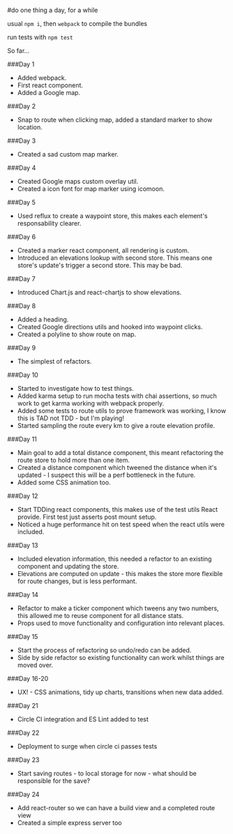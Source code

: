 #do one thing a day, for a while

usual `npm i`, then `webpack` to compile the bundles

run tests with `npm test`

So far...

###Day 1
* Added webpack.
* First react component.
* Added a Google map.

###Day 2
* Snap to route when clicking map, added a standard marker to show location.
 
###Day 3
* Created a sad custom map marker.

###Day 4
* Created Google maps custom overlay util.
* Created a icon font for map marker using icomoon.
 
###Day 5
* Used reflux to create a waypoint store, this makes each element's responsability clearer.

###Day 6
* Created a marker react component, all rendering is custom.
* Introduced an elevations lookup with second store. This means one store's update's trigger a second store. This may be bad.

###Day 7
* Introduced Chart.js and react-chartjs to show elevations.

###Day 8
* Added a heading.
* Created Google directions utils and hooked into waypoint clicks.
* Created a polyline to show route on map.
 
###Day 9
* The simplest of refactors.
 
###Day 10
* Started to investigate how to test things.
* Added karma setup to run mocha tests with chai assertions, so much work to get karma working with webpack properly.
* Added some tests to route utils to prove framework was working, I know this is TAD not TDD - but I'm playing!
* Started sampling the route every km to give a route elevation profile.

###Day 11
* Main goal to add a total distance component, this meant refactoring the route store to hold more than one item.
* Created a distance component which tweened the distance when it's updated - I suspect this will be a perf bottleneck in the future.
* Added some CSS animation too.

###Day 12
* Start TDDing react components, this makes use of the test utils React provide. First test just asserts post mount setup.
* Noticed a huge performance hit on test speed when the react utils were included.

###Day 13
* Included elevation information, this needed a refactor to an existing component and updating the store.
* Elevations are computed on update - this makes the store more flexible for route changes, but is less performant.

###Day 14
* Refactor to make a ticker component which tweens any two numbers, this allowed me to reuse component for all distance stats.
* Props used to move functionality and configuration into relevant places.

###Day 15
* Start the process of refactoring so undo/redo can be added.
* Side by side refactor so existing functionality can work whilst things are moved over.

###Day 16-20
* UX! - CSS animations, tidy up charts, transitions when new data added.

###Day 21
* Circle CI integration and ES Lint added to test

###Day 22
* Deployment to surge when circle ci passes tests

###Day 23
* Start saving routes - to local storage for now - what should be responsible for the save?

###Day 24
* Add react-router so we can have a build view and a completed route view
* Created a simple express server too





